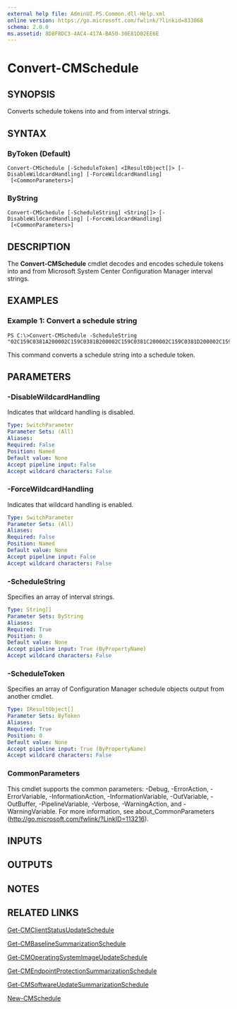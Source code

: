 ```yaml
---
external help file: AdminUI.PS.Common.dll-Help.xml
online version: https://go.microsoft.com/fwlink/?linkid=833868
schema: 2.0.0
ms.assetid: 8D8F8DC3-4AC4-417A-BA50-30E81D02EE6E
---
```


# Convert-CMSchedule

## SYNOPSIS
Converts schedule tokens into and from interval strings.

## SYNTAX

### ByToken (Default)
```
Convert-CMSchedule [-ScheduleToken] <IResultObject[]> [-DisableWildcardHandling] [-ForceWildcardHandling]
 [<CommonParameters>]
```

### ByString
```
Convert-CMSchedule [-ScheduleString] <String[]> [-DisableWildcardHandling] [-ForceWildcardHandling]
 [<CommonParameters>]
```

## DESCRIPTION
The **Convert-CMSchedule** cmdlet decodes and encodes schedule tokens into and from Microsoft System Center Configuration Manager interval strings.

## EXAMPLES

### Example 1: Convert a schedule string
```
PS C:\>Convert-CMSchedule -ScheduleString "02C159C0381A200002C159C0381B200002C159C0381C200002C159C0381D200002C159C0381E2000"
```

This command converts a schedule string into a schedule token.

## PARAMETERS

### -DisableWildcardHandling
Indicates that wildcard handling is disabled.

```yaml
Type: SwitchParameter
Parameter Sets: (All)
Aliases: 
Required: False
Position: Named
Default value: None
Accept pipeline input: False
Accept wildcard characters: False
```

### -ForceWildcardHandling
Indicates that wildcard handling is enabled.

```yaml
Type: SwitchParameter
Parameter Sets: (All)
Aliases: 
Required: False
Position: Named
Default value: None
Accept pipeline input: False
Accept wildcard characters: False
```

### -ScheduleString
Specifies an array of interval strings.

```yaml
Type: String[]
Parameter Sets: ByString
Aliases: 
Required: True
Position: 0
Default value: None
Accept pipeline input: True (ByPropertyName)
Accept wildcard characters: False
```

### -ScheduleToken
Specifies an array of Configuration Manager schedule objects output from another cmdlet.

```yaml
Type: IResultObject[]
Parameter Sets: ByToken
Aliases: 
Required: True
Position: 0
Default value: None
Accept pipeline input: True (ByPropertyName)
Accept wildcard characters: False
```

### CommonParameters
This cmdlet supports the common parameters: -Debug, -ErrorAction, -ErrorVariable, -InformationAction, -InformationVariable, -OutVariable, -OutBuffer, -PipelineVariable, -Verbose, -WarningAction, and -WarningVariable. For more information, see about_CommonParameters (http://go.microsoft.com/fwlink/?LinkID=113216).

## INPUTS

## OUTPUTS

## NOTES

## RELATED LINKS

[Get-CMClientStatusUpdateSchedule](./Get-CMClientStatusUpdateSchedule.md)

[Get-CMBaselineSummarizationSchedule](./Get-CMBaselineSummarizationSchedule.md)

[Get-CMOperatingSystemImageUpdateSchedule](./Get-CMOperatingSystemImageUpdateSchedule.md)

[Get-CMEndpointProtectionSummarizationSchedule](./Get-CMEndpointProtectionSummarizationSchedule.md)

[Get-CMSoftwareUpdateSummarizationSchedule](./Get-CMSoftwareUpdateSummarizationSchedule.md)

[New-CMSchedule](./New-CMSchedule.md)


